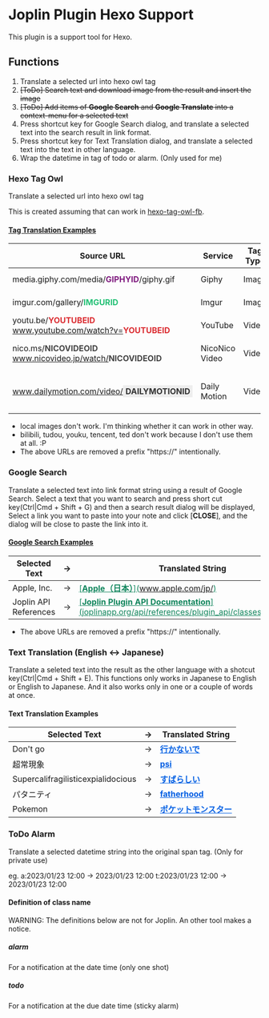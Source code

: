 # Joplin Plugin Hexo Support

This plugin is a support tool for Hexo.

## Functions

1. Translate a selected url into hexo owl tag
1. ~~[ToDo] Search text and download image from the result and insert the image~~
1. ~~[ToDo] Add items of **Google Search** and **Google Translate** into a context-menu for a selected text~~
1. Press shortcut key for Google Search dialog, and translate a selected text into the search result in link format.
1. Press shortcut key for Text Translation dialog, and translate a selected text into the text in other language.
1. Wrap the datetime in tag of todo or alarm. (Only used for me)


### Hexo Tag Owl

Translate a selected url into hexo owl tag

This is created assuming that can work in [hexo-tag-owl-fb](https://github.com/friedbis/hexo-tag-owl-fb).

#### <span style="text-decoration:underline;font-weight:bold;">Tag Translation Examples</span>

|Source URL|Service|Tag Type|Translated Tag|
|---|---|---|---|
|media.giphy.com/media/<span style="color:#7f1b7f;font-weight:bold;">GIPHYID</span>/giphy.gif|Giphy|Image|{% owl giphy <span style="color:#7f1b7f;font-weight:bold;">GIPHYID</span> %}|23c075
|imgur.com/gallery/<span style="color:#23c075;font-weight:bold;">IMGURID</span> |Imgur|Image|{% owl imgur <span style="color:#23c075;font-weight:bold;">IMGURID</span> %}|
|youtu.be/<span style="color:#db2d32;font-weight:bold;">YOUTUBEID</span><br/>www.youtube.com/watch?v=<span style="color:#db2d32;font-weight:bold;">YOUTUBEID</span> |YouTube|Video|{% owl youtube <span style="color:#db2d32;font-weight:bold;">YOUTUBEID</span> %}|
|nico.ms/<span style="color:#444;font-weight:bold;">NICOVIDEOID</span><br/>www.nicovideo.jp/watch/<span style="color:#444;font-weight:bold;">NICOVIDEOID</span>|NicoNico Video|Video|{% owl niconico <span style="color:#444;font-weight:bold;">NICOVIDEOID</span> watch %}|
|www.dailymotion.com/video/<span style="color:#333;background:#eee;font-weight:bold;padding:2px 5px;">DAILYMOTIONID</span>|Daily Motion|Video|{% owl dailymotion <span style="color:#333;background:#eee;font-weight:bold;padding:2px 5px;">DAILYMOTIONID</span> %}|

- local images don't work. I'm thinking whether it can work in other way.
- bilibili, tudou, youku, tencent, ted don't work because I don't use them at all. :P
- The above URLs are removed a prefix "https://" intentionally.

### Google Search

Translate a selected text into link format string using a result of Google Search.
Select a text that you want to search and press short cut key(Ctrl|Cmd + Shift + G) and then a search result dialog will be displayed,
Select a link you want to paste into your note and click [__CLOSE__], and the dialog will be close to paste the link into it.

#### <span style="text-decoration:underline;font-weight:bold;">Google Search Examples</span>

|Selected Text|<span style="white-space:nowrap;"> -> </span>|Translated String|
|---|---|---|
|Apple, Inc.| -> |<span style="color:#10855c;text-decoration:underline;">\[**Apple（日本）**](www.apple.com/jp/)</span>|
|Joplin API References| -> |<span style="color:#10855c;text-decoration:underline;">\[**Joplin Plugin API Documentation**](joplinapp.org/api/references/plugin_api/classes/joplin.html)</span>|

- The above URLs are removed a prefix "https://" intentionally.

### Text Translation (English &lt;-> Japanese)

Translate a seleted text into the result as the other language with a shotcut key(Ctrl|Cmd + Shift + E).
This functions only works in Japanese to English or English to Japanese.
And it also works only in one or a couple of words at once.

#### Text Translation Examples

|Selected Text|<span style="white-space:nowrap;">-></span>|Translated String|
|---|---|---|
|Don't go| -> |<span style="color:#005ee3;text-decoration:underline;">**行かないで**</span>|
|超常現象| -> |<span style="color:#005ee3;text-decoration:underline;">**psi**</span>|
|Supercalifragilisticexpialidocious| -> |<span style="color:#005ee3;text-decoration:underline;">**すばらしい**</span>|
|パタニティ| -> |<span style="color:#005ee3;text-decoration:underline;">**fatherhood**</span>|
|Pokemon | -> |<span style="color:#005ee3;text-decoration:underline;">**ポケットモンスター**</span>|


### ToDo Alarm

Translate a selected datetime string into the original span tag. (Only for private use)

eg. a:2023/01/23 12:00 -> <span class="alarm">2023/01/23 12:00</span>
    t:2023/01/23 12:00 -> <span class="todo">2023/01/23 12:00</span>

#### Definition of class name

WARNING: The definitions below are not for Joplin. An other tool makes a notice.

##### alarm

For a notification at the date time (only one shot)

##### todo

For a notification at the due date time (sticky alarm)

